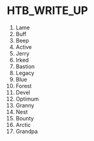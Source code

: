 # HTB_WRITE_UP

1) Lame
2) Buff
3) Beep
4) Active
5) Jerry
6) Irked
7) Bastion
8) Legacy 
9) Blue
10) Forest
11) Devel
12) Optimum
13) Granny
14) Nest
15) Bounty
16) Arctic
17) Grandpa
